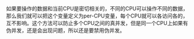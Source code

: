 如果要操作的数据和当前CPU是密切相关的，不同的CPU可以操作不同的数据，那么我们就可以把这个变量定义为per-CPU变量，每个CPU就可以各访问各的，互不影响。这个方法可以防止多个CPU之间的真并发，但是同一个CPU上如果有伪并发，还是会出现问题，所以还是要禁用伪并发。

